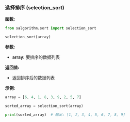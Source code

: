 ### 选择排序 (selection_sort)

**函数:**

```python
from salgorithm.sort import selection_sort

selection_sort(array)
```

**参数:**

* **array:** 要排序的数据列表

**返回值:**

* 返回排序后的数据列表

**示例:**

```python
array = [6, 4, 1, 8, 3, 9, 2, 5, 7]

sorted_array = selection_sort(array)

print(sorted_array)  # 输出: [1, 2, 3, 4, 5, 6, 7, 8, 9]
```